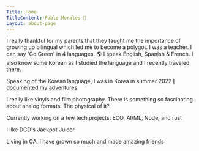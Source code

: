 ```yaml
---
Title: Home
TitleContent: Pablo Morales 🌈
Layout: about-page
---
```

<style>
.social {
  text-align: center;
  font-size: 2.5em;
  color: #555;
  overflow: hidden;

  a {
    color: inherit;
    text-decoration: none;
  }


.wrapper {
  height: 100vh;
  /*This part is important for centering*/
  display: grid;
  place-items: center;
}

.typing-demo {
  width: 32ch;
  animation: typing 2s steps(30), blink .5s step-end infinite alternate;
  white-space: nowrap;
  overflow: hidden;
  border-right: 3px solid;
  font-family: monospace;
  font-size: 2em;
}

@keyframes typing {
  from {
    width: 0
  }
}
    
@keyframes blink {
  50% {
    border-color: transparent
  }
}  
</style>




 <div class="p-note" markdown="1">
I really thankful for my parents that they taught me the importance of growing up bilingual which led me to become a polygot. I was a teacher. I can say 'Go Green' in 4 languages. 🌎 I speak English, Spanish & French. I also know some Korean as I studied the language and I recently traveled there.  

Speaking of the Korean language, I was in Korea in summer 2022 [I documented my adventures](/korea)

I really like vinyls and film photography. There is something so fascinating about analog formats. The physical of it? 

Currently working on a few tech projects: ECO, AI/ML, Node, and rust

I like DCD's Jackpot Juicer.

Living in CA, I have grown so much and made amazing friends


</div>
<link href="https://twitter.com/thepablomorales" rel="me">



